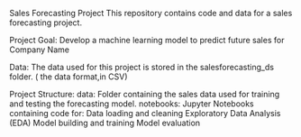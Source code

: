 Sales Forecasting Project
This repository contains code and data for a sales forecasting project.

Project Goal: Develop a machine learning model to predict future sales for Company Name

Data:
The data used for this project is stored in the salesforecasting_ds folder. ( the data format,in CSV)

Project Structure:
data: Folder containing the sales data used for training and testing the forecasting model.
notebooks: Jupyter Notebooks containing code for:
Data loading and cleaning
Exploratory Data Analysis (EDA)
Model building and training
Model evaluation



